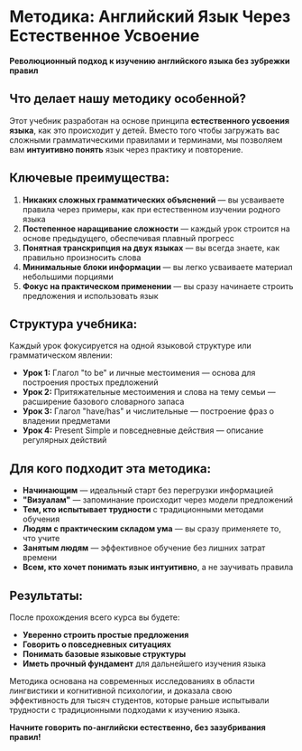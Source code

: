 # Методика: Английский Язык Через Естественное Усвоение

**Революционный подход к изучению английского языка без зубрежки правил**

## Что делает нашу методику особенной?

Этот учебник разработан на основе принципа **естественного усвоения языка**, как это происходит у детей. Вместо того чтобы загружать вас сложными грамматическими правилами и терминами, мы позволяем вам **интуитивно понять** язык через практику и повторение.

## Ключевые преимущества:

1. **Никаких сложных грамматических объяснений** — вы усваиваете правила через примеры, как при естественном изучении родного языка
2. **Постепенное наращивание сложности** — каждый урок строится на основе предыдущего, обеспечивая плавный прогресс
3. **Понятная транскрипция на двух языках** — вы всегда знаете, как правильно произносить слова
4. **Минимальные блоки информации** — вы легко усваиваете материал небольшими порциями
5. **Фокус на практическом применении** — вы сразу начинаете строить предложения и использовать язык

## Структура учебника:

Каждый урок фокусируется на одной языковой структуре или грамматическом явлении:

- **Урок 1:** Глагол "to be" и личные местоимения — основа для построения простых предложений
- **Урок 2:** Притяжательные местоимения и слова на тему семьи — расширение базового словарного запаса
- **Урок 3:** Глагол "have/has" и числительные — построение фраз о владении предметами
- **Урок 4:** Present Simple и повседневные действия — описание регулярных действий

## Для кого подходит эта методика:

- **Начинающим** — идеальный старт без перегрузки информацией
- **"Визуалам"** — запоминание происходит через модели предложений
- **Тем, кто испытывает трудности** с традиционными методами обучения
- **Людям с практическим складом ума** — вы сразу применяете то, что учите
- **Занятым людям** — эффективное обучение без лишних затрат времени
- **Всем, кто хочет понимать язык интуитивно**, а не заучивать правила

## Результаты:

После прохождения всего курса вы будете:

- **Уверенно строить простые предложения**
- **Говорить о повседневных ситуациях**
- **Понимать базовые языковые структуры**
- **Иметь прочный фундамент** для дальнейшего изучения языка

Методика основана на современных исследованиях в области лингвистики и когнитивной психологии, и доказала свою эффективность для тысяч студентов, которые раньше испытывали трудности с традиционными подходами к изучению языка.

**Начните говорить по-английски естественно, без зазубривания правил!**
